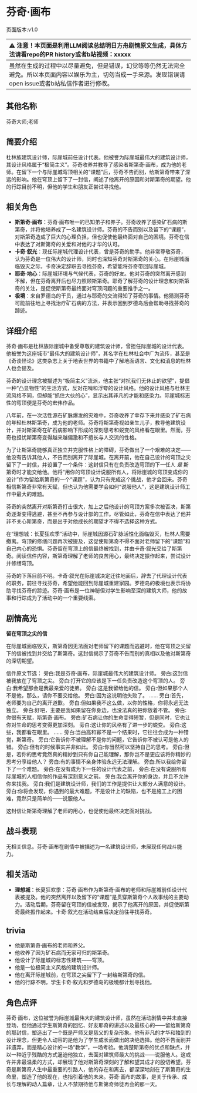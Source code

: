 # 芬奇·画布
页面版本:v1.0
 

| :warning: 注意！本页面是利用LLM阅读总结明日方舟剧情原文生成，具体方法请看repo的PR history或者b站视频：xxxxx           |
|:----------------------------|
| 虽然在生成的过程中以尽量避免，但是错误，幻觉等等仍然无法完全避免。所以本页面内容以娱乐为主，切勿当成一手来源。发现错误请open issue或者b站私信作者进行修改。|



## 其他名称
芬奇大师;老师
## 简要介绍
杜林族建筑设计师，际崖城前任设计代表。他被誉为际崖城最伟大的建筑设计师，其设计风格属于“极简主义”。芬奇收养并教导了感染者斯第奇·画布，成为他的老师。在留下一个与际崖城穹顶相关的“课题”后，芬奇不告而别，给斯第奇带来了深远的影响。他在穹顶上留下了一封信，阐述了他离开的原因和对斯第奇的期望。他的行踪目前不明，但他的学生和朋友正尝试寻找他。
## 相关角色
-   **斯第奇·画布**：芬奇·画布唯一的已知弟子和养子。芬奇收养了感染矿石病的斯第奇，并将他培养成了一名建筑设计师。芬奇的不告而别以及留下的“课题”，对斯第奇造成了巨大的心理负担，但也促使他最终面对自己的困境。芬奇在信中表达了对斯第奇的关爱和对他的才华的认可。
-   **卡奇·叙光**：现任际崖城代理设计代表，曾是芬奇的助手。他非常尊敬芬奇，认为芬奇是一位伟大的设计师，同时也深知芬奇对斯第奇的关心。在际崖城面临毁灭之际，卡奇决定辞职去寻找芬奇，希望能将芬奇带回际崖城。
-   **耶奇·地心**：际崖城环境与气候代表，芬奇的好友。他对芬奇的突然离开感到不解，但在芬奇离开后也尽力照顾斯第奇。耶奇了解芬奇的设计理念和对斯第奇的关注，是促使斯第奇最终面对穹顶问题的重要推手之一。
-   **极境**：来自罗德岛的干员，通过与耶奇的交流得知了芬奇的事情。他猜测芬奇可能前往地上寻找治疗矿石病的方法，并表示回到罗德岛后会帮助寻找芬奇的踪迹。
## 详细介绍
芬奇·画布是杜林族际崖城中备受尊敬的建筑设计师，曾担任际崖城的设计代表。他被誉为这座城市“最伟大的建筑设计师”，其名字在杜林社会中广为流传，甚至是《奇谈怪论》这类杂志上关于地表世界的书籍中了解地面语言、文化和消息的杜林人也会提及。

芬奇的设计理念被描述为“极简主义”流派，他主张“对抗我们无休止的欲望”，提倡一种“凸显物性”的生活方式，反对花哨和浮夸的设计风格。他的设计风格与杜林主流风格不同，但却能“抓住大伙的心”，显示出其非凡的才能和感染力。际崖城标志性的穹顶便是芬奇的宏伟作品。

八年前，在一次活性源石矿脉爆发的灾难中，芬奇收养了幸存下来并感染了矿石病的年轻杜林斯第奇，成为他的老师。芬奇将斯第奇视如亲生儿子，教导他建筑设计，并对斯第奇在矿石病影响下形成的深刻思考和蜕变的风格看在眼里。然而，芬奇也担忧斯第奇变得越来越偏激和不擅长与人交流的性格。

为了让斯第奇能够真正独立并克服性格上的障碍，芬奇做出了一个艰难的决定——他没有告诉其他人，不告而别离开了际崖城。在离开前，他在自己设计的穹顶之尖留下了一封信，并设置了一个条件：这封信只有在负责改造穹顶的下一任人 *是* 斯第奇时才能交给他。他将“用你的穹顶设计说服所有人，将际崖城的穹顶变成你的设计”作为留给斯第奇的一个“课题”，认为只有完成这个挑战，他才会回来。芬奇相信斯第奇非常有天赋，但也认为他需要学会如何“说服他人”，这是建筑设计师工作中最大的难题。

芬奇的突然离开对斯第奇打击很大，加上之后他设计的穹顶方案多次被否决，斯第奇逐渐变得逃避，甚至不再参与设计部的工作。尽管如此，芬奇在信中表达了他并非不关心斯第奇，而是出于对他成长的期望才不得不选择这种方式。

在“理想城：长夏狂欢季”活动中，际崖城因源石矿脉活性化面临毁灭，杜林人需要撤离。穹顶的修缮问题再次被提及，这促使斯第奇不得不面对老师留下的“课题”和自己内心的恐惧。芬奇留在穹顶上的信最终被找到，并由卡奇·叙光交给了斯第奇。阅读信件内容，斯第奇理解了老师的良苦用心，最终决定振作起来，尝试设计并修缮穹顶。

芬奇的下落目前不明。卡奇·叙光在际崖城决定迁往地面后，辞去了代理设计代表的职务，前往寻找芬奇，希望他能回到际崖城重建家园。罗德岛的极境也表示将协助寻找芬奇的踪迹。芬奇·画布是一位神秘但对学生影响至深的建筑大师，他的故事和行踪成为了活动中的一个重要线索。
## 剧情高光
**留在穹顶之尖的信**

在际崖城面临毁灭，斯第奇因无法面对老师留下的课题而逃避时，他在穹顶之尖留下的信被找到并交给了斯第奇。这封信揭示了芬奇不告而别的真相以及他对斯第奇的深切期望。

信件原文节选：
旁白:我是芬奇·画布，际崖城最伟大的建筑设计师。
旁白:这封信被我放在了穹顶之尖。
旁白:打开它的应该是下一任负责改造这个穹顶的人。
旁白:我希望那会是我最亲爱的徒弟。
旁白:这是我留给他的信。
旁白:但如果那个人不是他，那么，请你不要交给他。
旁白:因为这说明他失败了。
......
旁白:首先，老师要为自己的离开道歉。
旁白:但如果我不这么做，以你的性格，你将永远无法独立。
旁白:好吧，主要是我如果留在你身边，也没法真的把你放着不管。
旁白:你很有天赋，斯第奇·画布。
旁白:矿石病让你的生命变得短暂，但是同时，它也让你对生命的思考变得更加深刻。
旁白:这让你的风格有了进一步的蜕变。
旁白:这些，我都看在眼里。
......
旁白:当曲高和寡不是一个结果时，它往往会成为一种错觉，斯第奇。
旁白:它告诉你不被理解不是你的问题，它告诉你不被认可是他人的错。
旁白:但有的时候事实并非如此。
旁白:你当然可以坚持自己的思考。
旁白:但是，若你的思考竟然真的精妙到只有你自己能理解，那你岂不是更应该将你精妙的思考分享给他人？
旁白:有的事情不亲身体验永远无法理解。
旁白:所以我给你留下了一个难题。
旁白:在没有成为下一任的设计代表之前，
旁白:在没有说服所有际崖城的人相信你的作品有深刻意义之前。
旁白:我会离开你的身边，并且不允许你来找我。
旁白:我们是建筑设计师，我们的工作是提供让大部分人满意的设计。
旁白:你将会发现，你遇到的最大难题，不是设计上的缺陷，也不是施工上的困难，竟然只是简单的——说服他人。

这封信让斯第奇理解了老师的用心，也促使他最终决定面对挑战。
## 战斗表现
无相关信息。芬奇·画布在剧情中被描述为一名建筑设计师，未展现任何战斗能力。
## 相关活动
-   **理想城**：长夏狂欢季：芬奇·画布作为斯第奇·画布的老师和际崖城前任设计代表被提及。他的突然离开以及留下的“课题”是贯穿斯第奇个人故事线的主要动力。活动后期，芬奇留在穹顶的信被发现，揭示了他离开的原因，并促使斯第奇最终振作起来。卡奇·叙光在活动结束后决定前往寻找芬奇。
## trivia
*   他是斯第奇·画布的老师和养父。
*   他收养了因为矿石病而无家可归的斯第奇。
*   他设计了际崖城的标志性建筑——穹顶。
*   他是一位极简主义风格的建筑设计师。
*   他在离开际崖城前，在穹顶之尖留下了一封给斯第奇的信。
*   他的行踪不明，学生卡奇·叙光和罗德岛的极境都计划寻找他。
## 角色点评
芬奇·画布，这位被誉为际崖城最伟大的建筑设计师，虽然在活动剧情中并未直接登场，但他通过学生斯第奇的回忆、好友耶奇的讲述以及最核心的——留给斯第奇的那封信，塑造出了一个既是严师又是慈父的复杂形象。他有非凡的才华和独到的设计理念，但更令人动容的是他为了学生成长而做出的决绝选择。他的不告而别并非遗弃，而是精心设计的一场“教学”，一场考验。他清楚斯第奇的优点和缺点，并以一种近乎残酷的方式逼迫他独立，去面对建筑师最大的挑战——说服他人。这或许并非最温柔的方式，却展现了他对斯第奇深刻的了解和望其成才的殷切希望。芬奇是斯第奇人生中最重要的引路人，他的存在和离去，都深深地刻在了斯第奇的生命里，塑造了他的现在，也指引着他的未来。芬奇·画布的故事，是关于传承、成长与理解的动人篇章，让人不禁期待他与斯第奇师徒再会的那一天。